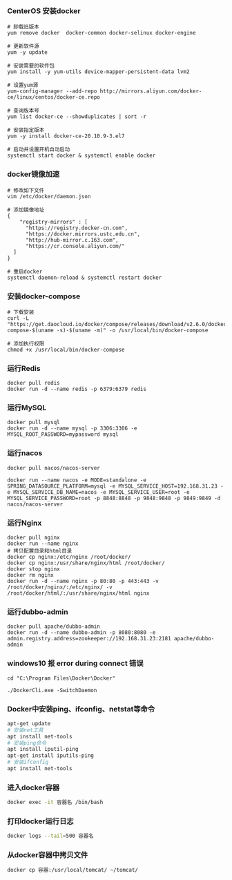 ### CenterOS 安装docker

```
# 卸载旧版本
yum remove docker  docker-common docker-selinux docker-engine

# 更新软件源
yum -y update

# 安装需要的软件包
yum install -y yum-utils device-mapper-persistent-data lvm2

# 设置yum源
yum-config-manager --add-repo http://mirrors.aliyun.com/docker-ce/linux/centos/docker-ce.repo

# 查询版本号
yum list docker-ce --showduplicates | sort -r

# 安装指定版本
yum -y install docker-ce-20.10.9-3.el7

# 启动并设置开机自动启动
systemctl start docker & systemctl enable docker
```

### docker镜像加速

```
# 修改如下文件
vim /etc/docker/daemon.json

# 添加镜像地址
{
    "registry-mirrors" : [
      "https://registry.docker-cn.com",
      "https://docker.mirrors.ustc.edu.cn",
      "http://hub-mirror.c.163.com",
      "https://cr.console.aliyun.com/"
  ]
}

# 重启docker
systemctl daemon-reload & systemctl restart docker
```

### 安装docker-compose

```
# 下载安装
curl -L "https://get.daocloud.io/docker/compose/releases/download/v2.6.0/docker-compose-$(uname -s)-$(uname -m)" -o /usr/local/bin/docker-compose

# 添加执行权限
chmod +x /usr/local/bin/docker-compose
```

### 运行Redis

```
docker pull redis
docker run -d --name redis -p 6379:6379 redis
```

### 运行MySQL

```
docker pull mysql
docker run -d --name mysql -p 3306:3306 -e MYSQL_ROOT_PASSWORD=mypassword mysql
```

### 运行nacos

```
docker pull nacos/nacos-server

docker run --name nacos -e MODE=standalone -e SPRING_DATASOURCE_PLATFORM=mysql -e MYSQL_SERVICE_HOST=192.168.31.23 -e MYSQL_SERVICE_DB_NAME=nacos -e MYSQL_SERVICE_USER=root -e MYSQL_SERVICE_PASSWORD=root -p 8848:8848 -p 9848:9848 -p 9849:9849 -d nacos/nacos-server
```

### 运行Nginx

```
docker pull nginx
docker run --name nginx
# 拷贝配置目录和html目录
docker cp nginx:/etc/nginx /root/docker/
docker cp nginx:/usr/share/nginx/html /root/docker/
docker stop nginx
docker rm nginx
docker run -d --name nginx -p 80:80 -p 443:443 -v /root/docker/nginx/:/etc/nginx/ -v /root/docker/html/:/usr/share/nginx/html nginx
```

### 运行dubbo-admin

```
docker pull apache/dubbo-admin
docker run -d --name dubbo-admin -p 8080:8080 -e admin.registry.address=zookeeper://192.168.31.23:2181 apache/dubbo-admin
```


### windows10 报 error during connect 错误

```
cd "C:\Program Files\Docker\Docker"

./DockerCli.exe -SwitchDaemon
```

### Docker中安装ping、ifconfig、netstat等命令

```bash
apt-get update
# 安装net工具
apt install net-tools
# 安装ping命令
apt install iputil-ping
apt-get install iputils-ping
# 安装ifconfig
apt install net-tools
```

### 进入docker容器

```bash
docker exec -it 容器名 /bin/bash
```

### 打印docker运行日志

```bash
docker logs --tail=500 容器名
```

### 从docker容器中拷贝文件

```bash
docker cp 容器:/usr/local/tomcat/ ~/tomcat/
```

